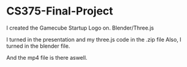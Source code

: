 # CS375-Final-Project
I created the Gamecube Startup Logo on. Blender/Three.js

I turned in the presentation and my three.js code in the .zip file
Also, I turned in the blender file.

And the mp4 file is there aswell.

